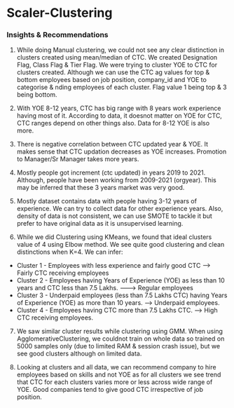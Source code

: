 # Scaler-Clustering 

### Insights & Recommendations 

1. While doing Manual clustering, we could not see any clear distinction in clusters created using mean/median of CTC. We created Designation Flag, Class Flag & Tier Flag. We were trying to cluster YOE to CTC for clusters created. Although we can use the CTC  ag values for top & bottom employees based on job position, company_id and YOE to categorise &  nding employees of each cluster. Flag value 1 being top & 3 being bottom.

2. With YOE 8-12 years, CTC has big range with 8 years work experience having most of it. According to data, it doesnot matter on YOE for CTC, CTC ranges depend on other things also. Data for 8-12 YOE is also more.

3. There is negative correlation between CTC updated year & YOE. It makes sense that CTC updation decreases as YOE increases. Promotion to Manager/Sr Manager takes more years.

4. Mostly people got increment (ctc updated) in years 2019 to 2021. Although, people have been working from 2009-2021 (orgyear). This may be inferred that these 3 years market was very good.

5. Mostly dataset contains data with people having 3-12 years of experience. We can try to collect data for other experience years. Also, density of data is not consistent, we can use SMOTE to tackle it but prefer to have original data as it is unsupervised learning.  

6. While we did Clustering using KMeans, we found that ideal clusters value of 4 using Elbow method. We see quite good clustering and clean distinctions when K=4. We can infer:
  * Cluster 1 - Employees with less experience and fairly good CTC --> Fairly CTC receiving employees
  * Cluster 2 - Employees having Years of Experience (YOE) as less than 10 years and CTC less than 7.5 Lakhs. ---> Regular employees
  * Cluster 3 - Underpaid employees (less than 7.5 Lakhs CTC) having Years of Experience (YOE) as more than 10 years. --> Underpaid employees.
  * Cluster 4 - Employees having CTC more than 7.5 Lakhs CTC. --> High CTC receiving employees.

7. We saw similar cluster results while clustering using GMM. When using AgglomerativeClustering, we couldnot train on whole data so trained on 5000 samples only (due to limited RAM & session crash issue), but we see good clusters although on limited data.

8. Looking at clusters and all data, we can recommend company to hire employees based on skills and not YOE as for all clusters we see trend that CTC for each clusters varies more or less across wide range of YOE. Good companies tend to give good CTC irrespective of job position.
